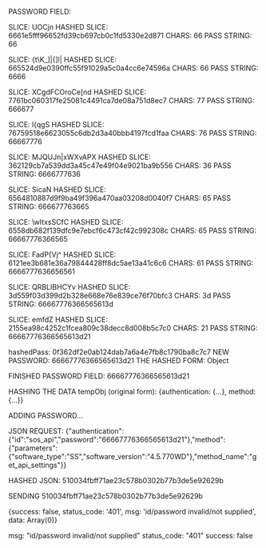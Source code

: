 PASSWORD FIELD:

SLICE: UOCjn
HASHED SLICE: 6661e5fff96652fd39cb697cb0c1fd5330e2d871
CHARS: 66
PASS STRING: 66

SLICE: {t\K\_]|{]l|
HASHED SLICE: 665524d9e0390ffc55f91029a5c0a4cc6e74596a
CHARS: 66
PASS STRING: 6666

SLICE: XCgdFCOroCe[nd
HASHED SLICE: 7761bc060317fe25081c4491ca7de08a751d8ec7
CHARS: 77
PASS STRING: 666677

SLICE: l\{qgS
HASHED SLICE: 76759518e6623055c6db2d3a40bbb4197fcd1faa
CHARS: 76
PASS STRING: 66667776

SLICE: MJQUJn|xWXvAPX
HASHED SLICE: 362129cb7a539dd3a45c47e49f04e9021ba9b556
CHARS: 36
PASS STRING: 6666777636

SLICE: SicaN
HASHED SLICE: 6564810887d9f9ba49f396a470aa03208d0040f7
CHARS: 65
PASS STRING: 666677763665

SLICE: \wItxsSCfC
HASHED SLICE: 6558db682f139dfc9e7ebcf6c473cf42c992308c
CHARS: 65
PASS STRING: 66667776366565

SLICE: FadP{Vj^
HASHED SLICE: 6121ee3b681e36a79844428ff8dc5ae13a41c6c6
CHARS: 61
PASS STRING: 6666777636656561

SLICE: QRBLIBHCYv
HASHED SLICE: 3d559f03d399d2b328e668e76e839ce76f70bfc3
CHARS: 3d
PASS STRING: 66667776366565613d

SLICE: emfdZ
HASHED SLICE: 2155ea98c4252c1fcea809c38decc8d008b5c7c0
CHARS: 21
PASS STRING: 66667776366565613d21

hashedPass: 0f362df2e0ab124dab7a6a4e7fb8c1790ba8c7c7
NEW PASSWORD: 66667776366565613d21
THE HASHED FORM: Object

FINISHED PASSWORD FIELD: 66667776366565613d21

HASHING THE DATA
tempObj (original form): {authentication: {…}, method: {…}}

ADDING PASSWORD...

JSON REQUEST: {"authentication":{"id":"sos_api","password":"66667776366565613d21"},"method":{"parameters":{"software_type":"SS","software_version":"4.5.770WD"},"method_name":"get_api_settings"}}

HASHED JSON: 510034fbff71ae23c578b0302b77b3de5e92629b

SENDING 510034fbff71ae23c578b0302b77b3de5e92629b

{success: false, status_code: '401', msg: 'id/password invalid/not supplied', data: Array(0)}

msg: "id/password invalid/not supplied"
status_code: "401"
success: false
